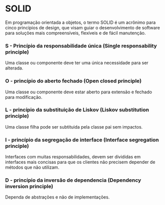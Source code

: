 # SOLID
Em programação orientada a objetos, o termo SOLID é um acrônimo para cinco princípios de design, que visam guiar o desenvolvimento de software para soluções mais compreensíveis, flexíveis e de fácil manutenção.

### S - Princípio da responsabilidade única (Single responsability principle)
Uma classe ou componente deve ter uma única necessidade para ser alterada.

### O - princípio do aberto fechado (Open closed principle)
Uma classe ou componente deve estar aberto para extensão e fechado para modificação.

### L - princípio da substituição de Liskov (Liskov substitution principle)
Uma classe filha pode ser subtituida pela classe pai sem impactos.

### I - princípio da segregação de interface (Interface segregation principle)
Interfaces com muitas responsabilidades, devem ser divididas em interfaces mais concisas para que os clientes não precisem depender de métodos que não utilizam.

### D - princípio da inversão de dependencia (Dependency inversion principle)
Dependa de abstrações e não de implementações.